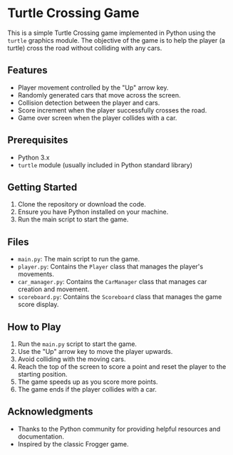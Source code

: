 # Turtle Crossing Game

This is a simple Turtle Crossing game implemented in Python using the `turtle` graphics module. The objective of the game is to help the player (a turtle) cross the road without colliding with any cars.

## Features

- Player movement controlled by the "Up" arrow key.
- Randomly generated cars that move across the screen.
- Collision detection between the player and cars.
- Score increment when the player successfully crosses the road.
- Game over screen when the player collides with a car.

## Prerequisites

- Python 3.x
- `turtle` module (usually included in Python standard library)

## Getting Started

1. Clone the repository or download the code.
2. Ensure you have Python installed on your machine.
3. Run the main script to start the game.

## Files

- `main.py`: The main script to run the game.
- `player.py`: Contains the `Player` class that manages the player's movements.
- `car_manager.py`: Contains the `CarManager` class that manages car creation and movement.
- `scoreboard.py`: Contains the `Scoreboard` class that manages the game score display.

## How to Play

1. Run the `main.py` script to start the game.
2. Use the "Up" arrow key to move the player upwards.
3. Avoid colliding with the moving cars.
4. Reach the top of the screen to score a point and reset the player to the starting position.
5. The game speeds up as you score more points.
6. The game ends if the player collides with a car.

## Acknowledgments

- Thanks to the Python community for providing helpful resources and documentation.
- Inspired by the classic Frogger game.
